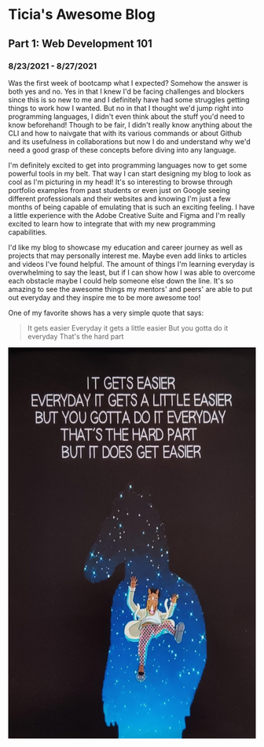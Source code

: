 # Ticia's Awesome Blog
## Part 1: Web Development 101
### 8/23/2021 - 8/27/2021
Was the first week of bootcamp what I expected? Somehow the answer is both yes and no.
Yes in that I knew I'd be facing challenges and blockers since this is so new to me and I definitely have had some struggles getting things to work how I wanted.
But no in that I thought we'd jump right into programming languages, I didn't even think about the stuff you'd need to know beforehand!
Though to be fair, I didn't really know anything about the CLI and how to naivgate that with its various commands or about Github and its usefulness in collaborations but now I do and understand why we'd need a good grasp of these concepts before diving into any language.

I'm definitely excited to get into programming languages now to get some powerful tools in my belt. That way I can start designing my blog to look as cool as I'm picturing in my head! It's so interesting to browse through portfolio examples from past students or even just on Google seeing different professionals and their websites and knowing I'm just a few months of being capable of emulating that is such an exciting feeling. I have a little experience with the Adobe Creative Suite and Figma and I'm really excited to learn how to integrate that with my new programming capabilities.

I'd like my blog to showcase my education and career journey as well as projects that may personally interest me. Maybe even add links to articles and videos I've found helpful. The amount of things I'm learning everyday is overwhelming to say the least, but if I can show how I was able to overcome each obstacle maybe I could help someone else down the line. It's so amazing to see the awesome things my mentors' and peers' are able to put out everyday and they inspire me to be more awesome too!

One of my favorite shows has a very simple quote that says:
> It gets easier
> Everyday it gets a little easier
> But you gotta do it everyday
> That's the hard part

![Bojack Horseman quote with picture](img/Bojack.jpg)